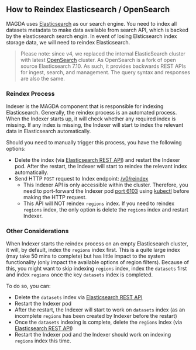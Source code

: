 ## How to Reindex Elasticsearch / OpenSearch

MAGDA uses [Elasticsearch](https://www.elastic.co/) as our search engine. You need to index all datasets metadata to make data available from search API, which is backed by the elasticsearch search engin. In event of losing Elsticsearch index storage data, we will need to reindex Elasticsearch.

> Please note: since v4, we replaced the internal ElasticSearch cluster with latest [OpenSearch](https://opensearch.org/) cluster. As OpenSearch is a fork of open source Elasticsearch 7.10. As such, it provides backwards REST APIs for ingest, search, and management. The query syntax and responses are also the same.

### Reindex Process

Indexer is the MAGDA component that is responsible for indexing Elasticsearch. Generally, the reindex process is an automated process. When the Indexer starts up, it will check whether any required index is missing. If any index is missing, the Indexer will start to index the relevant data in Elasticsearch automatically.

Should you need to manually trigger this process, you have the following options:

- Delete the index (via [Elasticsearch REST API](https://www.elastic.co/guide/en/elasticsearch/reference/current/indices-delete-index.html)) and restart the Indexer pod. After the restart, the Indexer will start to reindex the relevant index automatically.
- Send HTTP `POST` request to Index endpoint: [/v0/reindex](https://magda-io.github.io/api-docs/index.html#api-Indexer-PostHttpIndexerV0Reindex)
  - This Indexer API is only accessible within the cluster. Therefore, you need to port-forward the Indexer pod [port 6103](https://github.com/magda-io/magda/blob/master/docs/docs/local-ports.md) using [kubectl](https://kubernetes.io/docs/tasks/access-application-cluster/port-forward-access-application-cluster/) before making the HTTP request.
  - This API will NOT reindex `regions` index. If you need to reindex `regions` index, the only option is delete the `regions` index and restart Indexer.

### Other Considerations

When Indexer starts the reindex process on an empty Elasticsearch cluster, it will, by default, index the `regions` index first. This is a quite large index (may take 50 mins to complete) but has little impact to the system functionality (only impact the available options of region filters). Because of this, you might want to skip indexing `regions` index, index the `datasets` first and index `regions` once the key `datasets` index is completed.

To do so, you can:

- Delete the `datasets` index via [Elasticsearch REST API](https://www.elastic.co/guide/en/elasticsearch/reference/current/indices-delete-index.html)
- Restart the Indexer pod
- After the restart, the Indexer will start to work on `datasets` index (as an incomplete `regions` has been created by Indexer before the restart)
- Once the `datasets` indexing is complete, delete the `regions` index (via [Elasticsearch REST API](https://www.elastic.co/guide/en/elasticsearch/reference/current/indices-delete-index.html))
- Restart the Indexer pod and the Indexer should work on indexing `regions` index this time.
